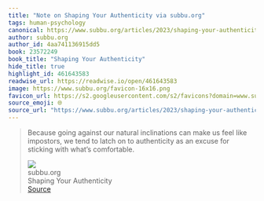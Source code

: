 ```yaml
---
title: "Note on Shaping Your Authenticity via subbu.org"
tags: human-psychology
canonical: https://www.subbu.org/articles/2023/shaping-your-authenticity/
author: subbu.org
author_id: 4aa741136915dd5
book: 23572249
book_title: "Shaping Your Authenticity"
hide_title: true
highlight_id: 461643583
readwise_url: https://readwise.io/open/461643583
image: https://www.subbu.org/favicon-16x16.png
favicon_url: https://s2.googleusercontent.com/s2/favicons?domain=www.subbu.org
source_emoji: 🌐
source_url: "https://www.subbu.org/articles/2023/shaping-your-authenticity/#:~:text=Because%20going%20against,with%20what%E2%80%99s%20comfortable."
---
```


> Because going against our natural inclinations can make us feel like impostors, we tend to latch on to authenticity as an excuse for sticking with what’s comfortable.
> <div class="quoteback-footer"><div class="quoteback-avatar"><img class="mini-favicon" src="https://s2.googleusercontent.com/s2/favicons?domain=www.subbu.org"></div><div class="quoteback-metadata"><div class="metadata-inner"><span style="display:none">FROM:</span><div aria-label="subbu.org" class="quoteback-author"> subbu.org</div><div aria-label="Shaping Your Authenticity" class="quoteback-title"> Shaping Your Authenticity</div></div></div><div class="quoteback-backlink"><a target="_blank" aria-label="go to the full text of this quotation" rel="noopener" href="https://www.subbu.org/articles/2023/shaping-your-authenticity/#:~:text=Because%20going%20against,with%20what%E2%80%99s%20comfortable." class="quoteback-arrow"> Source</a></div></div>